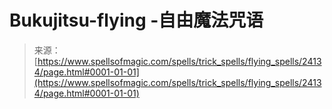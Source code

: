 <!--yml

category: 未分类

日期：2024-06-12 19:09:51

-->

# Bukujitsu-flying -自由魔法咒语

> 来源：[https://www.spellsofmagic.com/spells/trick_spells/flying_spells/24134/page.html#0001-01-01](https://www.spellsofmagic.com/spells/trick_spells/flying_spells/24134/page.html#0001-01-01)
